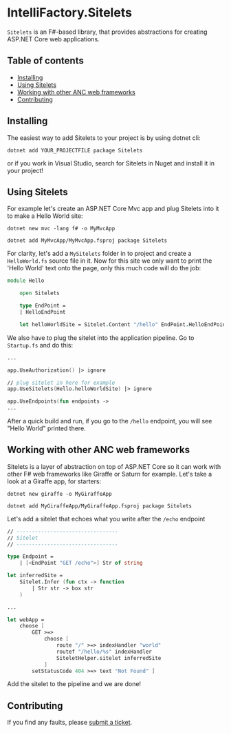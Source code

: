 # IntelliFactory.Sitelets

`Sitelets` is an F#-based library, that provides abstractions for creating ASP.NET Core web applications.

## Table of contents

* [Installing](#installing)
* [Using Sitelets](#using-sitelets)
* [Working with other ANC web frameworks](#working-with-other-anc-web-frameworks)
* [Contributing](#contributing)

## Installing

The easiest way to add Sitelets to your project is by using dotnet cli:

```
dotnet add YOUR_PROJECTFILE package Sitelets
```

or if you work in Visual Studio, search for Sitelets in Nuget and install it in your project!

## Using Sitelets

For example let's create an ASP.NET Core Mvc app and plug Sitelets into it to make a Hello World site:

```
dotnet new mvc -lang f# -o MyMvcApp

dotnet add MyMvcApp/MyMvcApp.fsproj package Sitelets

```

For clarity, let's add a `MySitelets` folder in to project and create a `HelloWorld.fs` source file in it. Now for this site we only want to print the 'Hello World' text onto the page, only this much code will do the job:

```fsharp
module Hello

    open Sitelets

    type EndPoint =
    | HelloEndPoint

    let helloWorldSite = Sitelet.Content "/hello" EndPoint.HelloEndPoint (fun _ -> box "Hello World")
```

We also have to plug the sitelet into the application pipeline. Go to `Startup.fs` and do this:

```fsharp
...

app.UseAuthorization() |> ignore

// plug sitelet in here for example
app.UseSitelets(Hello.helloWorldSite) |> ignore

app.UseEndpoints(fun endpoints ->
...
```

After a quick build and run, if you go to the `/hello` endpoint, you will see "Hello World" printed there.

## Working with other ANC web frameworks

Sitelets is a layer of abstraction on top of ASP.NET Core so it can work with other F# web frameworks like Giraffe or Saturn for example. Let's take a look at a Giraffe app, for starters:

```
dotnet new giraffe -o MyGiraffeApp

dotnet add MyGiraffeApp/MyGiraffeApp.fsproj package Sitelets
```

Let's add a sitelet that echoes what you write after the `/echo` endpoint

```fsharp
// ---------------------------------
// Sitelet
// ---------------------------------

type Endpoint =
    | [<EndPoint "GET /echo">] Str of string

let inferredSite =
    Sitelet.Infer (fun ctx -> function
        | Str str -> box str
    )

...

let webApp =
    choose [
        GET >=>
            choose [
                route "/" >=> indexHandler "world"
                routef "/hello/%s" indexHandler
                SiteletHelper.sitelet inferredSite
            ]
        setStatusCode 404 >=> text "Not Found" ]
```

Add the sitelet to the pipeline and we are done!

## Contributing

If you find any faults, please [submit a ticket](https://github.com/intellifactory/sitelets/issues/4).
